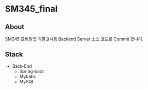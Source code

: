 # SM345_final

## About
SM345 모바일앱 기말고사용 Backend Server 소스 코드를 Commit 합니다.

## Stack
- Back-End
  - Spring-boot
  - Mybatis
  - MySQL
